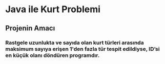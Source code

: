 # Java ile Kurt Problemi
 ## Projenin Amacı
 ### Rastgele uzunlukta ve sayıda olan kurt türleri arasında maksimum sayıya erişen 1'den fazla tür tespit edildiyse, ID’si en küçük olanı döndüren programdır.
